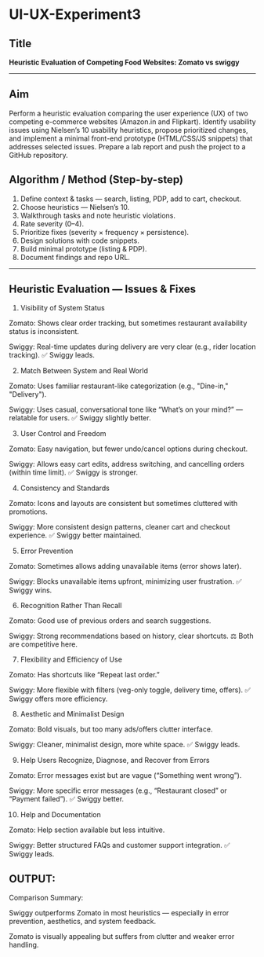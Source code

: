 # UI-UX-Experiment3

## Title
**Heuristic Evaluation of Competing Food Websites: Zomato vs swiggy**

---

## Aim
Perform a heuristic evaluation comparing the user experience (UX) of two competing e-commerce websites (Amazon.in and Flipkart). Identify usability issues using Nielsen’s 10 usability heuristics, propose prioritized changes, and implement a minimal front-end prototype (HTML/CSS/JS snippets) that addresses selected issues. Prepare a lab report and push the project to a GitHub repository.



## Algorithm / Method (Step-by-step)
1. Define context & tasks — search, listing, PDP, add to cart, checkout.  
2. Choose heuristics — Nielsen’s 10.  
3. Walkthrough tasks and note heuristic violations.  
4. Rate severity (0–4).  
5. Prioritize fixes (severity × frequency × persistence).  
6. Design solutions with code snippets.  
7. Build minimal prototype (listing & PDP).  
8. Document findings and repo URL.  

---

## Heuristic Evaluation — Issues & Fixes

1. Visibility of System Status

Zomato: Shows clear order tracking, but sometimes restaurant availability status is inconsistent.

Swiggy: Real-time updates during delivery are very clear (e.g., rider location tracking).
✅ Swiggy leads.

2. Match Between System and Real World

Zomato: Uses familiar restaurant-like categorization (e.g., "Dine-in," "Delivery").

Swiggy: Uses casual, conversational tone like “What’s on your mind?” — relatable for users.
✅ Swiggy slightly better.

3. User Control and Freedom

Zomato: Easy navigation, but fewer undo/cancel options during checkout.

Swiggy: Allows easy cart edits, address switching, and cancelling orders (within time limit).
✅ Swiggy is stronger.

4. Consistency and Standards

Zomato: Icons and layouts are consistent but sometimes cluttered with promotions.

Swiggy: More consistent design patterns, cleaner cart and checkout experience.
✅ Swiggy better maintained.

5. Error Prevention

Zomato: Sometimes allows adding unavailable items (error shows later).

Swiggy: Blocks unavailable items upfront, minimizing user frustration.
✅ Swiggy wins.

6. Recognition Rather Than Recall

Zomato: Good use of previous orders and search suggestions.

Swiggy: Strong recommendations based on history, clear shortcuts.
⚖️ Both are competitive here.

7. Flexibility and Efficiency of Use

Zomato: Has shortcuts like “Repeat last order.”

Swiggy: More flexible with filters (veg-only toggle, delivery time, offers).
✅ Swiggy offers more efficiency.

8. Aesthetic and Minimalist Design

Zomato: Bold visuals, but too many ads/offers clutter interface.

Swiggy: Cleaner, minimalist design, more white space.
✅ Swiggy leads.

9. Help Users Recognize, Diagnose, and Recover from Errors

Zomato: Error messages exist but are vague (“Something went wrong”).

Swiggy: More specific error messages (e.g., “Restaurant closed” or “Payment failed”).
✅ Swiggy better.

10. Help and Documentation

Zomato: Help section available but less intuitive.

Swiggy: Better structured FAQs and customer support integration.
✅ Swiggy leads.

## OUTPUT:
Comparison Summary:

Swiggy outperforms Zomato in most heuristics — especially in error prevention, aesthetics, and system feedback.

Zomato is visually appealing but suffers from clutter and weaker error handling.
